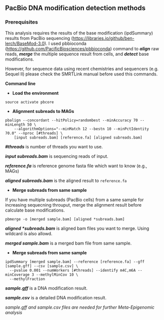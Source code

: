 ## __PacBio DNA modification detection methods__

### __Prerequisites__

  This analysis requires the results of the base modification (ipdSummary) results from PacBio sequencing (https://libraries.io/github/ben-lerch/BaseMod-3.0). I used pbbioconda (https://github.com/PacificBiosciences/pbbioconda) command to ___align___ raw reads, ___merge___ the multiple sequence result from cells, and ___detect___ base modifications.
  
  However, for sequence data using recent chemistries and sequencers (e.g. Sequel II) please check the SMRTLink manual before used this commands.

__Command line__

- __Load the environment__

`source activate pbcore`


- __Alignment subreads to MAGs__

```
pbalign --concordant --hitPolicy=randombest --minAccuracy 70 --minLength 50 \
    --algorithmOptions="--minMatch 12 --bestn 10 --minPctIdentity 70.0" --nproc [#threads] \
    [input subreads.bam] [reference.fa] [aligned subreads.bam]
```
___#threads___ is number of threads you want to use.

___input subreads.bam___ is sequencing reads of input.

___reference.fa___ is reference genome fasta file which want to know (e.g., MAGs)

___aligned subreads.bam___ is the aligned result to `reference.fa`


- __Merge subreads from same sample__

If you have multiple subreads (PacBio cells) from a same sample for increasing sequecning throuput, merge the alignment result before calculate base modifications.

`pbmerge -o [merged sample.bam] [aligned *subreads.bam]`

___aligned *subreads.bam___ is aligned bam files you want to merge. Using wildcard is also allowd.

___merged sample.bam___ is a merged bam file from same sample.


- __Merge subreads from same sample__

```
ipdSummary [merged sample.bam] --reference [reference.fa] --gff [sample.gff] --csv [sample.csv] \
  --pvalue 0.001 --numWorkers [#threads] --identify m4C,m6A --minCoverage 3 --methylMinCov 10 \
  --methylFraction
```
___sample.gff___ is a DNA modification result.

___sample.csv___ is a detailed DNA modification result.

_sample.gff and sample.csv files are needed for further Meta-Epigenomic analysis_
